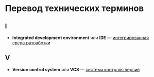 # Перевод технических терминов

## I

* **Integrated development environment** или **IDE** — [интегрированная среда разработки](terminology.md#интегрированная-среда-разработки-или-ide)

## V

* **Version control system** или **VCS** — [система контроля версий](terminology.md#система-контроля-версий-или-vcs)
